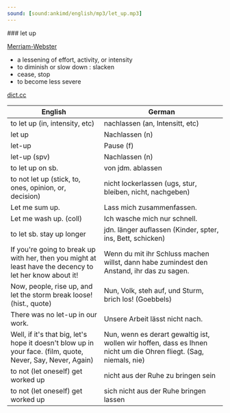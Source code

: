 ```yaml
---
sound: [sound:ankimd/english/mp3/let_up.mp3]
---
```


\### let up

[Merriam-Webster](https://www.merriam-webster.com/dictionary/let+up)

- a lessening of effort, activity, or intensity
- to diminish or slow down : slacken
- cease, stop
- to become less severe

[dict.cc](https://www.dict.cc/let+up)

| English        | German       |
| -------------- | ------------ |
| to let up (in, intensity, etc) | nachlassen (an, Intensitt, etc) |
| let up | Nachlassen (n) |
| let-up | Pause (f) |
| let-up (spv) | Nachlassen (n) |
| to let up on sb. | von jdm. ablassen |
| to not let up (stick, to, ones, opinion, or, decision) | nicht lockerlassen (ugs, stur, bleiben, nicht, nachgeben) |
| Let me sum up. | Lass mich zusammenfassen. |
| Let me wash up. (coll) | Ich wasche mich nur schnell. |
| to let sb. stay up longer | jdn. länger auflassen (Kinder, spter, ins, Bett, schicken) |
| If you're going to break up with her, then you might at least have the decency to let her know about it! | Wenn du mit ihr Schluss machen willst, dann habe zumindest den Anstand, ihr das zu sagen. |
| Now, people, rise up, and let the storm break loose! (hist., quote) | Nun, Volk, steh auf, und Sturm, brich los! (Goebbels) |
| There was no let-up in our work. | Unsere Arbeit lässt nicht nach. |
| Well, if it's that big, let's hope it doesn't blow up in your face. (film, quote, Never, Say, Never, Again) | Nun, wenn es derart gewaltig ist, wollen wir hoffen, dass es Ihnen nicht um die Ohren fliegt. (Sag, niemals, nie) |
| to not (let oneself) get worked up | nicht aus der Ruhe zu bringen sein |
| to not (let oneself) get worked up | sich nicht aus der Ruhe bringen lassen |
